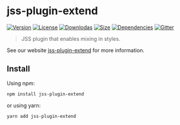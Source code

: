 # jss-plugin-extend

[![Version](https://img.shields.io/npm/v/jss-plugin-extend.svg?style=flat)](https://npmjs.org/package/jss-plugin-extend)
[![License](https://img.shields.io/npm/l/jss-plugin-extend.svg?style=flat)](https://github.com/cssinjs/jss/blob/master/LICENSE)
[![Downlodas](https://img.shields.io/npm/dm/jss-plugin-extend.svg?style=flat)](https://npmjs.org/package/jss-plugin-extend)
[![Size](https://img.shields.io/bundlephobia/minzip/jss-plugin-extend.svg?style=flat)](https://npmjs.org/package/jss-plugin-extend)
[![Dependencies](https://img.shields.io/david/cssinjs/jss.svg?path=packages%2Fjss-plugin-extend&style=flat)](https://npmjs.org/package/jss-plugin-extend)
[![Gitter](https://badges.gitter.im/JoinChat.svg)](https://gitter.im/cssinjs/lobby)

> JSS plugin that enables mixing in styles.

See our website [jss-plugin-extend](https://cssinjs.org/jss-plugin-extend?v=v10.0.4) for more information.

## Install

Using npm:

```sh
npm install jss-plugin-extend
```

or using yarn:

```sh
yarn add jss-plugin-extend
```
